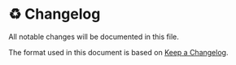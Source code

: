 # ♻️ Changelog

All notable changes will be documented in this file.

The format used in this document is based on [Keep a Changelog](https://keepachangelog.com/en/1.0.0/).
